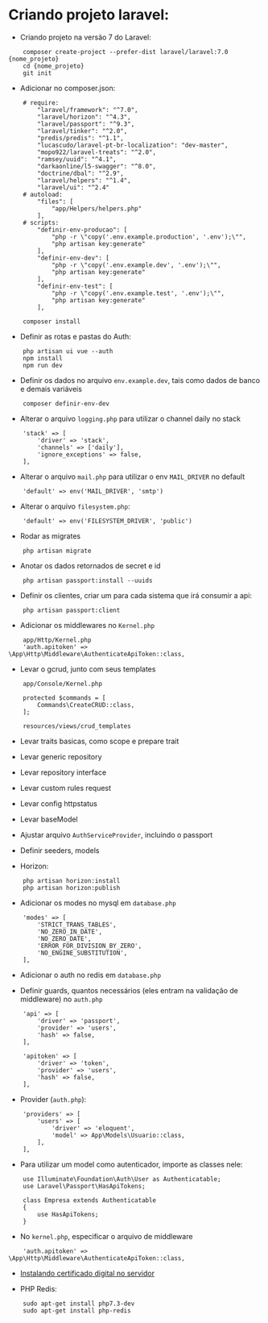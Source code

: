 # Criando projeto laravel:

- Criando projeto na versão 7 do Laravel:
```
    composer create-project --prefer-dist laravel/laravel:7.0 {nome_projeto}
    cd {nome_projeto}
    git init
```
- Adicionar no composer.json:
```
    # require:
        "laravel/framework": "^7.0",
        "laravel/horizon": "^4.3",
        "laravel/passport": "^9.3",
        "laravel/tinker": "^2.0",
        "predis/predis": "^1.1",
        "lucascudo/laravel-pt-br-localization": "dev-master",
        "mopo922/laravel-treats": "^2.0",
        "ramsey/uuid": "^4.1",
        "darkaonline/l5-swagger": "^8.0",
        "doctrine/dbal": "^2.9",
        "laravel/helpers": "^1.4",
        "laravel/ui": "^2.4"
    # autoload:
        "files": [
            "app/Helpers/helpers.php"
        ],
    # scripts:
        "definir-env-producao": [
            "php -r \"copy('.env.example.production', '.env');\"",
            "php artisan key:generate"
        ],
        "definir-env-dev": [
            "php -r \"copy('.env.example.dev', '.env');\"",
            "php artisan key:generate"
        ],
        "definir-env-test": [
            "php -r \"copy('.env.example.test', '.env');\"",
            "php artisan key:generate"
        ],
```
```
    composer install
```

- Definir as rotas e pastas do Auth:
```
    php artisan ui vue --auth
    npm install
    npm run dev
```

- Definir os dados no arquivo `env.example.dev`, tais como dados de banco e demais variáveis

```
    composer definir-env-dev
```
- Alterar o arquivo `logging.php` para utilizar o channel daily no stack

```
    'stack' => [
        'driver' => 'stack',
        'channels' => ['daily'],
        'ignore_exceptions' => false,
    ],
```
- Alterar o arquivo `mail.php` para utilizar o env `MAIL_DRIVER` no default

```
    'default' => env('MAIL_DRIVER', 'smtp')
```

- Alterar o arquivo `filesystem.php`:

```
    'default' => env('FILESYSTEM_DRIVER', 'public')
```

- Rodar as migrates

```
    php artisan migrate
```

- Anotar os dados retornados de secret e id
```
    php artisan passport:install --uuids
```

- Definir os clientes, criar um para cada sistema que irá consumir a api:
```
    php artisan passport:client
```

- Adicionar os middlewares no `Kernel.php`

```
    app/Http/Kernel.php
    'auth.apitoken' => \App\Http\Middleware\AuthenticateApiToken::class,
```

- Levar o gcrud, junto com seus templates

```
    app/Console/Kernel.php

    protected $commands = [
        Commands\CreateCRUD::class,
    ];

    resources/views/crud_templates
```

- Levar traits basicas, como scope e prepare trait
- Levar generic repository
- Levar repository interface
- Levar custom rules request
- Levar config httpstatus
- Levar baseModel
- Ajustar arquivo `AuthServiceProvider`, incluindo o passport
- Definir seeders, models

- Horizon:

```
    php artisan horizon:install
    php artisan horizon:publish
```

- Adicionar os modes no mysql em `database.php`

```
    'modes' => [
        'STRICT_TRANS_TABLES',
        'NO_ZERO_IN_DATE',
        'NO_ZERO_DATE',
        'ERROR_FOR_DIVISION_BY_ZERO',
        'NO_ENGINE_SUBSTITUTION',
    ],
```

- Adicionar o auth no redis em `database.php`

- Definir guards, quantos necessários (eles entram na validação de middleware) no `auth.php`

```
    'api' => [
        'driver' => 'passport',
        'provider' => 'users',
        'hash' => false,
    ],

    'apitoken' => [
        'driver' => 'token',
        'provider' => 'users',
        'hash' => false,
    ],

```

- Provider (`auth.php`):

```
    'providers' => [
        'users' => [
            'driver' => 'eloquent',
            'model' => App\Models\Usuario::class,
        ],
    ],
```

- Para utilizar um model como autenticador, importe as classes nele:

```
    use Illuminate\Foundation\Auth\User as Authenticatable;
    use Laravel\Passport\HasApiTokens;

    class Empresa extends Authenticatable
    {
        use HasApiTokens;
    }
```

- No `kernel.php`, especificar o arquivo de middleware

```
    'auth.apitoken' => \App\Http\Middleware\AuthenticateApiToken::class,
```
- [Instalando certificado digital no servidor](https://certbot.eff.org/lets-encrypt/ubuntubionic-nginx)

- PHP Redis:
```
    sudo apt-get install php7.3-dev
    sudo apt-get install php-redis
```